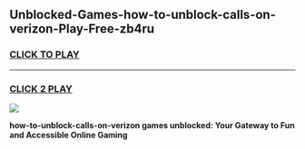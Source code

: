 
## Unblocked-Games-how-to-unblock-calls-on-verizon-Play-Free-zb4ru
<h3>
<a href="https://premium76.site?title=how-to-unblock-calls-on-verizon&ref=10A">CLICK TO PLAY</a></h3>
<hr>

<h3>
<a href="https://premium76.site?title=how-to-unblock-calls-on-verizon&ref=10A">CLICK 2 PLAY</a>
  
</h3>

<a href="https://premium76.site?title=how-to-unblock-calls-on-verizon&ref=10A"><img src="https://clearcache.store/games.png"></a>


**how-to-unblock-calls-on-verizon games unblocked: Your Gateway to Fun and Accessible Online Gaming**
